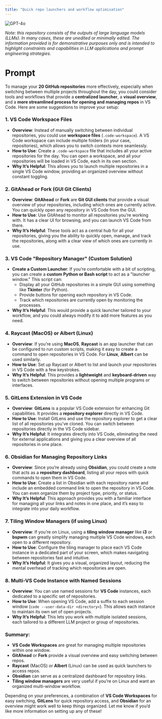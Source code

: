 ```yaml
---
title: "Quick repo launchers and workflow optimisation"
---
```

![GPT-4o](https://img.shields.io/badge/GPT--4o-3333FF?style=for-the-badge&logo=openai&logoColor=white)



*Note: this repository consists of the outputs of large language models (LLMs). In many cases, these are unedited or minimally edited. The information provided is for demonstrative purposes only and is intended to highlight constraints and capabilities in LLM applications and prompt engineering strategies.*


# Prompt

To manage your **20 GitHub repositories** more effectively, especially when switching between multiple projects throughout the day, you could consider tools and workflows that provide a **centralized launcher**, a **visual overview**, and a **more streamlined process for opening and managing repos** in VS Code. Here are some suggestions to improve your setup:

### 1. **VS Code Workspace Files**
   - **Overview**: Instead of manually switching between individual repositories, you could use **workspace files** (`.code-workspace`). A VS Code workspace can include multiple folders (in your case, repositories), which allows you to switch contexts more seamlessly.
   - **How to Use**: Create a `.code-workspace` file that includes all your active repositories for the day. You can open a workspace, and all your repositories will be loaded in VS Code, each in its own section.
   - **Why It’s Helpful**: This allows you to launch multiple repositories in a single VS Code window, providing an organized overview without constant toggling.

### 2. **GitAhead or Fork (GUI Git Clients)**
   - **Overview**: **GitAhead** or **Fork** are **Git GUI clients** that provide a visual overview of your repositories, including which ones are currently active. You can quickly open any repository in VS Code from the GUI.
   - **How to Use**: Use GitAhead to monitor all repositories you’re working with. It has a clear UI for browsing, and you can launch VS Code from there.
   - **Why It’s Helpful**: These tools act as a central hub for all your repositories, giving you the ability to quickly open, manage, and track the repositories, along with a clear view of which ones are currently in use.

### 3. **VS Code "Repository Manager" (Custom Solution)**
   - **Create a Custom Launcher**: If you’re comfortable with a bit of scripting, you can create a **custom Python or Bash script** to act as a "launcher window." This script can:
     - Display all your GitHub repositories in a simple GUI using something like **Tkinter** (for Python).
     - Provide buttons for opening each repository in VS Code.
     - Track which repositories are currently open by monitoring the processes.
   - **Why It’s Helpful**: This would provide a quick launcher tailored to your workflow, and you could always modify it to add more features as you need.

### 4. **Raycast (MacOS) or Albert (Linux)**
   - **Overview**: If you’re using **MacOS**, **Raycast** is an app launcher that can be configured to run custom scripts, making it easy to create a command to open repositories in VS Code. For **Linux**, **Albert** can be used similarly.
   - **How to Use**: Set up Raycast or Albert to list and launch your repositories in VS Code with a few keystrokes.
   - **Why It’s Helpful**: This provides a **lightweight** and **keyboard-driven** way to switch between repositories without opening multiple programs or interfaces.

### 5. **GitLens Extension in VS Code**
   - **Overview**: **GitLens** is a popular VS Code extension for enhancing Git capabilities. It provides a **repository explorer** directly in VS Code.
   - **How to Use**: Install GitLens and use the repository explorer to get a clear list of all repositories you’ve cloned. You can switch between repositories directly in the VS Code sidebar.
   - **Why It’s Helpful**: It integrates directly into VS Code, eliminating the need for external applications and giving you a clear overview of all repositories in one place.

### 6. **Obsidian for Managing Repository Links**
   - **Overview**: Since you’re already using **Obsidian**, you could create a note that acts as a **repository dashboard**, listing all your repos with quick commands to open them in VS Code.
   - **How to Use**: Create a list in Obsidian with each repository name and include an embedded command link to open the repository in VS Code. You can even organize them by project type, priority, or status.
   - **Why It’s Helpful**: This approach provides you with a familiar interface for managing all your links and notes in one place, and it’s easy to integrate into your daily workflow.

### 7. **Tiling Window Managers (if using Linux)**
   - **Overview**: If you’re on Linux, using a **tiling window manager** like **i3** or **bspwm** can greatly simplify managing multiple VS Code windows, each open to a different repository.
   - **How to Use**: Configure the tiling manager to place each VS Code instance in a dedicated part of your screen, which makes navigating between repositories fast and intuitive.
   - **Why It’s Helpful**: It gives you a visual, organized layout, reducing the mental overhead of tracking which repositories are open.

### 8. **Multi-VS Code Instance with Named Sessions**
   - **Overview**: You can use named sessions for **VS Code** instances, each dedicated to a specific set of repositories.
   - **How to Use**: When opening VS Code, add a suffix to each session window (`code --user-data-dir <directory>`). This allows each instance to maintain its own set of open projects.
   - **Why It’s Helpful**: This lets you work with multiple isolated sessions, each tailored to a different LLM project or group of repositories.

### Summary:
- **VS Code Workspaces** are great for managing multiple repositories within one window.
- **GitAhead** or **Fork** provide a visual overview and easy switching between repos.
- **Raycast** (MacOS) or **Albert** (Linux) can be used as quick launchers to access repos.
- **Obsidian** can serve as a centralized dashboard for repository links.
- **Tiling window managers** are very useful if you’re on Linux and want an organized multi-window workflow.

Depending on your preferences, a combination of **VS Code Workspaces** for easy switching, **GitLens** for quick repository access, and **Obsidian** for an overview might work well to keep things organized. Let me know if you’d like more information on setting up any of these!

